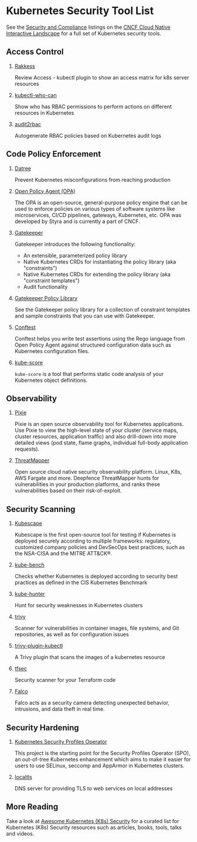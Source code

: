# Kubernetes Security Tool List

See the [Security and Compliance](https://landscape.cncf.io/card-mode?category=security-compliance&grouping=category) listings on the [CNCF Cloud Native Interactive Landscape](https://landscape.cncf.io/) for a full set of Kubernetes security tools.

## Access Control

1. [Rakkess](https://github.com/corneliusweig/rakkess)

    Review Access - kubectl plugin to show an access matrix for k8s server resources

1. [kubectl-who-can](https://github.com/aquasecurity/kubectl-who-can)

    Show who has RBAC permissions to perform actions on different resources in Kubernetes

1. [audit2rbac](https://github.com/liggitt/audit2rbac)

    Autogenerate RBAC policies based on Kubernetes audit logs

## Code Policy Enforcement

1. [Datree](https://hub.datree.io/)

    Prevent Kubernetes misconfigurations from reaching production
    
1. [Open Policy Agent (OPA)](https://www.openpolicyagent.org/docs/latest/kubernetes-introduction/)

    The OPA is an open-source, general-purpose policy engine that can be used to enforce policies on various types of software systems like microservices, CI/CD pipelines, gateways, Kubernetes, etc. OPA was developed by Styra and is currently a part of CNCF.
    
1. [Gatekeeper](https://open-policy-agent.github.io/gatekeeper/website/docs/)

    Gatekeeper introduces the following functionality:

    * An extensible, parameterized policy library
    * Native Kubernetes CRDs for instantiating the policy library (aka "constraints")
    * Native Kubernetes CRDs for extending the policy library (aka "constraint templates")
    * Audit functionality

1. [Gatekeeper Policy Library](https://github.com/open-policy-agent/gatekeeper-library)

    See the Gatekeeper policy library for a collection of constraint templates and sample constraints that you can use with Gatekeeper.
    
1. [Conftest](https://github.com/open-policy-agent/conftest)

    Conftest helps you write test assertions using the Rego language from Open Policy Agent against structured configuration data such as Kubernetes configuration files.

1. [kube-score](https://github.com/zegl/kube-score)

    `kube-score` is a tool that performs static code analysis of your Kubernetes object definitions.

## Observability

1. [Pixie](https://github.com/pixie-io/pixie)

    Pixie is an open source observability tool for Kubernetes applications. Use Pixie to view the high-level state of your cluster (service maps, cluster resources, application traffic) and also drill-down into more detailed views (pod state, flame graphs, individual full-body application requests).
    
1. [ThreatMapper](https://github.com/deepfence/ThreatMapper)

    Open source cloud native security observability platform. Linux, K8s, AWS Fargate and more.
    Deepfence ThreatMapper hunts for vulnerabilities in your production platforms, and ranks these vulnerabilities based on their risk-of-exploit. 

## Security Scanning

1. [Kubescape](https://github.com/armosec/kubescape)

    Kubescape is the first open-source tool for testing if Kubernetes is deployed securely according to multiple frameworks: regulatory, customized company policies and DevSecOps best practices, such as the NSA-CISA and the MITRE ATT&CK®.
    
3. [kube-bench](https://github.com/aquasecurity/kube-bench)

    Checks whether Kubernetes is deployed according to security best practices as defined in the CIS Kubernetes Benchmark

1. [kube-hunter](https://github.com/aquasecurity/kube-hunter)

    Hunt for security weaknesses in Kubernetes clusters

1. [trivy](https://github.com/aquasecurity/trivy)

    Scanner for vulnerabilities in container images, file systems, and Git repositories, as well as for configuration issues

1. [trivy-plugin-kubectl](https://github.com/aquasecurity/trivy-plugin-kubectl)

    A Trivy plugin that scans the images of a kubernetes resource

1. [tfsec](https://github.com/aquasecurity/tfsec)

    Security scanner for your Terraform code

1. [Falco](https://falco.org/)

    Falco acts as a security camera detecting unexpected behavior, intrusions, and data theft in real time.

## Security Hardening

1. [Kubernetes Security Profiles Operator](https://github.com/kubernetes-sigs/security-profiles-operator)

    This project is the starting point for the Security Profiles Operator (SPO), an out-of-tree Kubernetes enhancement which aims to make it easier for users to use SELinux, seccomp and AppArmor in Kubernetes clusters.

1. [localtls](https://github.com/Corollarium/localtls)

    DNS server for providing TLS to web services on local addresses

## More Reading

Take a look at [Awesome Kubernetes (K8s) Security](https://github.com/magnologan/awesome-k8s-security) for a curated list for Kubernetes (K8s) Security resources such as articles, books, tools, talks and videos.
